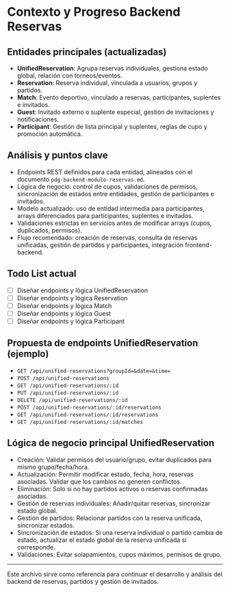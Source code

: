 # Contexto y Progreso Backend Reservas

## Entidades principales (actualizadas)
- **UnifiedReservation**: Agrupa reservas individuales, gestiona estado global, relación con torneos/eventos.
- **Reservation**: Reserva individual, vinculada a usuarios, grupos y partidos.
- **Match**: Evento deportivo, vinculado a reservas, participantes, suplentes e invitados.
- **Guest**: Invitado externo o suplente especial, gestión de invitaciones y notificaciones.
- **Participant**: Gestión de lista principal y suplentes, reglas de cupo y promoción automática.

## Análisis y puntos clave
- Endpoints REST definidos para cada entidad, alineados con el documento `pdg-backend-modulo-reservas.md`.
- Lógica de negocio: control de cupos, validaciones de permisos, sincronización de estados entre entidades, gestión de participantes e invitados.
- Modelo actualizado: uso de entidad intermedia para participantes, arrays diferenciados para participantes, suplentes e invitados.
- Validaciones estrictas en servicios antes de modificar arrays (cupos, duplicados, permisos).
- Flujo recomendado: creación de reservas, consulta de reservas unificadas, gestión de partidos y participantes, integración frontend-backend.

## Todo List actual
- [ ] Diseñar endpoints y lógica UnifiedReservation
- [ ] Diseñar endpoints y lógica Reservation
- [ ] Diseñar endpoints y lógica Match
- [ ] Diseñar endpoints y lógica Guest
- [ ] Diseñar endpoints y lógica Participant

## Propuesta de endpoints UnifiedReservation (ejemplo)
- `GET /api/unified-reservations?groupId=&date=&time=`
- `POST /api/unified-reservations`
- `GET /api/unified-reservations/:id`
- `PUT /api/unified-reservations/:id`
- `DELETE /api/unified-reservations/:id`
- `POST /api/unified-reservations/:id/reservations`
- `GET /api/unified-reservations/:id/reservations`
- `GET /api/unified-reservations/:id/matches`

## Lógica de negocio principal UnifiedReservation

- Creación: Validar permisos del usuario/grupo, evitar duplicados para mismo grupo/fecha/hora.
- Actualización: Permitir modificar estado, fecha, hora, reservas asociadas. Validar que los cambios no generen conflictos.
- Eliminación: Solo si no hay partidos activos o reservas confirmadas asociadas.
- Gestión de reservas individuales: Añadir/quitar reservas, sincronizar estado global.
- Gestión de partidos: Relacionar partidos con la reserva unificada, sincronizar estados.
- Sincronización de estados: Si una reserva individual o partido cambia de estado, actualizar el estado global de la reserva unificada si corresponde.
- Validaciones: Evitar solapamientos, cupos máximos, permisos de grupo.

---

Este archivo sirve como referencia para continuar el desarrollo y análisis del backend de reservas, partidos y gestión de invitados.
